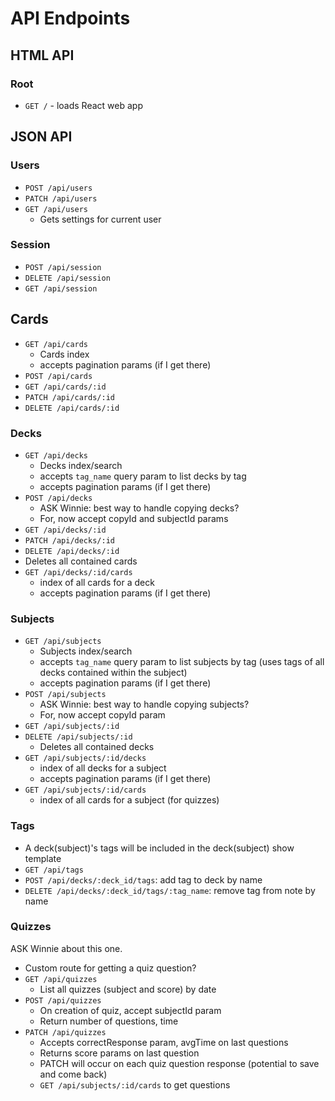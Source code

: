 # API Endpoints

## HTML API

### Root

- `GET /` - loads React web app

## JSON API

### Users

- `POST /api/users`
- `PATCH /api/users`
- `GET /api/users`
  - Gets settings for current user

### Session

- `POST /api/session`
- `DELETE /api/session`
- `GET /api/session`

## Cards

- `GET /api/cards`
  - Cards index
  - accepts pagination params (if I get there)
- `POST /api/cards`
- `GET /api/cards/:id`
- `PATCH /api/cards/:id`
- `DELETE /api/cards/:id`

### Decks

- `GET /api/decks`
  - Decks index/search
  - accepts `tag_name` query param to list decks by tag
  - accepts pagination params (if I get there)
- `POST /api/decks`
  - ASK Winnie: best way to handle copying decks?
  - For, now accept copyId and subjectId params
- `GET /api/decks/:id`
- `PATCH /api/decks/:id`
- `DELETE /api/decks/:id`
 - Deletes all contained cards
- `GET /api/decks/:id/cards`
  - index of all cards for a deck
  - accepts pagination params (if I get there)

### Subjects

- `GET /api/subjects`
  - Subjects index/search
  - accepts `tag_name` query param to list subjects by tag (uses tags of all decks contained within the subject)
  - accepts pagination params (if I get there)
- `POST /api/subjects`
  - ASK Winnie: best way to handle copying subjects?
  - For, now accept copyId param
- `GET /api/subjects/:id`
- `DELETE /api/subjects/:id`
  - Deletes all contained decks
- `GET /api/subjects/:id/decks`
  - index of all decks for a subject
  - accepts pagination params (if I get there)
- `GET /api/subjects/:id/cards`
  - index of all cards for a subject (for quizzes)

### Tags

- A deck(subject)'s tags will be included in the deck(subject) show template
- `GET /api/tags`
- `POST /api/decks/:deck_id/tags`: add tag to deck by name
- `DELETE /api/decks/:deck_id/tags/:tag_name`: remove tag from note by
  name

### Quizzes
ASK Winnie about this one.
- Custom route for getting a quiz question?
- `GET /api/quizzes`
  - List all quizzes (subject and score) by date
- `POST /api/quizzes`
  - On creation of quiz, accept subjectId param
  - Return number of questions, time
- `PATCH /api/quizzes`
  - Accepts correctResponse param, avgTime on last questions
  - Returns score params on last question
  - PATCH will occur on each quiz question response (potential to save and come back)
  - `GET /api/subjects/:id/cards` to get questions
